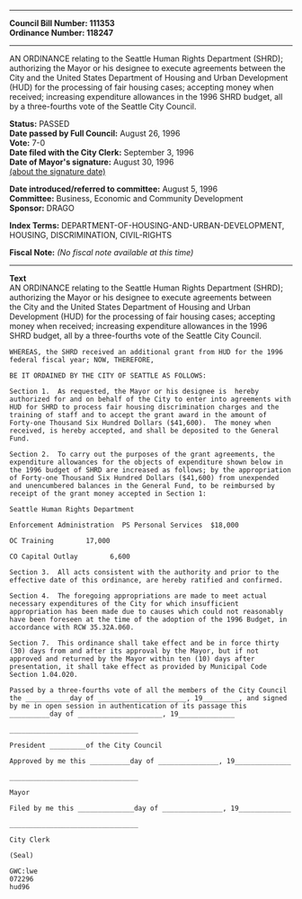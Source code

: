 * * * * *  
  
**Council Bill Number: [](#h0)[](#h2)111353**   
**Ordinance Number: 118247**  
  
* * * * *  
  
AN ORDINANCE relating to the Seattle Human Rights Department (SHRD); authorizing the Mayor or his designee to execute agreements between the City and the United States Department of Housing and Urban Development (HUD) for the processing of fair housing cases; accepting money when received; increasing expenditure allowances in the 1996 SHRD budget, all by a three-fourths vote of the Seattle City Council.  
  
**Status:** PASSED   
**Date passed by Full Council:** August 26, 1996   
**Vote:** 7-0   
**Date filed with the City Clerk:** September 3, 1996   
**Date of Mayor's signature:** August 30, 1996   
[(about the signature date)](/~public/approvaldate.htm)   
  
  
**Date introduced/referred to committee:** August 5, 1996   
**Committee:** Business, Economic and Community Development   
**Sponsor:** DRAGO   
  
**Index Terms:** DEPARTMENT-OF-HOUSING-AND-URBAN-DEVELOPMENT, HOUSING, DISCRIMINATION, CIVIL-RIGHTS  
  
**Fiscal Note:** *(No fiscal note available at this time)*  
  
* * * * *  
  
**Text**  
    AN ORDINANCE relating to the Seattle Human Rights Department (SHRD);  
    authorizing the Mayor or his designee to execute agreements between  
    the City and the United States Department of Housing and Urban  
    Development (HUD) for the processing of fair housing cases; accepting  
    money when received; increasing expenditure allowances in the 1996  
    SHRD budget, all by a three-fourths vote of the Seattle City Council.  
  
    WHEREAS, the SHRD received an additional grant from HUD for the 1996  
    federal fiscal year; NOW, THEREFORE,  
  
    BE IT ORDAINED BY THE CITY OF SEATTLE AS FOLLOWS:  
  
    Section 1.  As requested, the Mayor or his designee is  hereby  
    authorized for and on behalf of the City to enter into agreements with  
    HUD for SHRD to process fair housing discrimination charges and the  
    training of staff and to accept the grant award in the amount of  
    Forty-one Thousand Six Hundred Dollars ($41,600).  The money when  
    received, is hereby accepted, and shall be deposited to the General  
    Fund.  
  
    Section 2.  To carry out the purposes of the grant agreements, the  
    expenditure allowances for the objects of expenditure shown below in  
    the 1996 budget of SHRD are increased as follows; by the appropriation  
    of Forty-one Thousand Six Hundred Dollars ($41,600) from unexpended  
    and unencumbered balances in the General Fund, to be reimbursed by  
    receipt of the grant money accepted in Section 1:  
  
    Seattle Human Rights Department  
  
    Enforcement Administration  PS Personal Services  $18,000  
  
    OC Training        17,000  
  
    CO Capital Outlay        6,600  
  
    Section 3.  All acts consistent with the authority and prior to the  
    effective date of this ordinance, are hereby ratified and confirmed.  
  
    Section 4.  The foregoing appropriations are made to meet actual  
    necessary expenditures of the City for which insufficient  
    appropriation has been made due to causes which could not reasonably  
    have been foreseen at the time of the adoption of the 1996 Budget, in  
    accordance with RCW 35.32A.060.  
  
    Section 7.  This ordinance shall take effect and be in force thirty  
    (30) days from and after its approval by the Mayor, but if not  
    approved and returned by the Mayor within ten (10) days after  
    presentation, it shall take effect as provided by Municipal Code  
    Section 1.04.020.  
  
    Passed by a three-fourths vote of all the members of the City Council  
    the ___________day of ______________________, 19_________, and signed  
    by me in open session in authentication of its passage this  
    __________day of _____________________, 19______________  
  
    ________________________________  
  
    President _________of the City Council  
  
    Approved by me this __________day of _______________, 19______________  
  
    ________________________________  
  
    Mayor  
  
    Filed by me this ______________day of _______________, 19_____________  
  
    ________________________________  
  
    City Clerk  
  
    (Seal)  
  
    GWC:lwe  
    072296  
    hud96  
